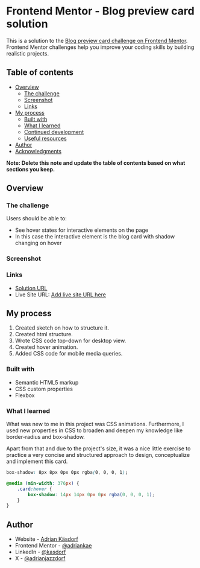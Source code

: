 # Frontend Mentor - Blog preview card solution

This is a solution to the [Blog preview card challenge on Frontend Mentor](https://www.frontendmentor.io/challenges/blog-preview-card-ckPaj01IcS). Frontend Mentor challenges help you improve your coding skills by building realistic projects. 

## Table of contents

- [Overview](#overview)
  - [The challenge](#the-challenge)
  - [Screenshot](#screenshot)
  - [Links](#links)
- [My process](#my-process)
  - [Built with](#built-with)
  - [What I learned](#what-i-learned)
  - [Continued development](#continued-development)
  - [Useful resources](#useful-resources)
- [Author](#author)
- [Acknowledgments](#acknowledgments)

**Note: Delete this note and update the table of contents based on what sections you keep.**

## Overview

### The challenge

Users should be able to:

- See hover states for interactive elements on the page
- In this case the interactive element is the blog card with shadow changing on hover

### Screenshot

[](./assets/screenshots/screenshot_desktop.jpg)
[](./assets/screenshots/screenshot_desktop_hover.jpeg)
[](./assets/screenshots/screenshot_mobile.jpg)


### Links

- [Solution URL](https://github.com/adriankae/blog-preview-card-frontentmentor)
- Live Site URL: [Add live site URL here](https://your-live-site-url.com)

## My process

1. Created sketch on how to structure it.
2. Created html structure.
3. Wrote CSS code top-down for desktop view.
4. Created hover animation.
5. Added CSS code for mobile media queries.

### Built with

- Semantic HTML5 markup
- CSS custom properties
- Flexbox

### What I learned

What was new to me in this project was CSS animations. Furthermore, I used new properties in CSS to broaden and deepen my knowledge like border-radius and box-shadow. 

Apart from that and due to the project's size, it was a nice little exercise to practice a very concise and structured approach to design, conceptualize and implement this card.   

```css
box-shadow: 8px 8px 0px 0px rgba(0, 0, 0, 1);

@media (min-width: 376px) {
    .card:hover {
        box-shadow: 14px 14px 0px 0px rgba(0, 0, 0, 1);
    }
}
```

## Author

- Website - [Adrian Käsdorf](https://adriankae.github.io/)
- Frontend Mentor - [@adriankae](https://www.frontendmentor.io/profile/adriankae)
- LinkedIn - [@kasdorf](https://www.linkedin.com/in/kasdorf/)
- X - [@adrianjazzdorf](https://x.com/adrianjazzdorf)
